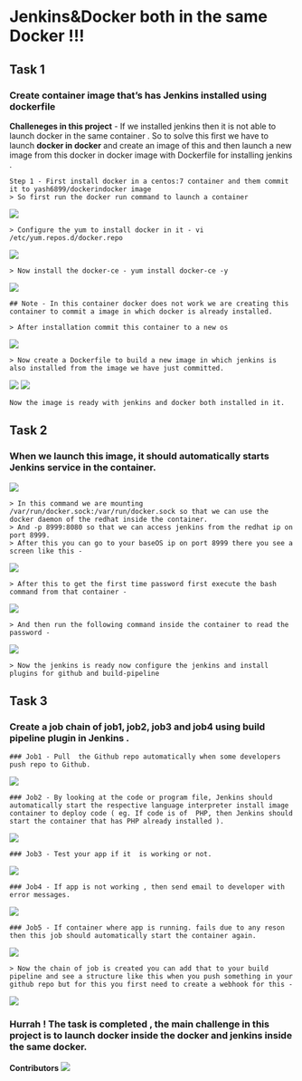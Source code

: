# Jenkins&Docker both in the same Docker !!!

## Task 1 
### Create container image that’s has Jenkins installed  using dockerfile
**Challeneges in this project** - If we installed jenkins then it is not able to launch docker in the same container . 
So to solve this first we have to launch **docker in docker** and create an image of this and then launch a new image from this docker in docker image with Dockerfile for installing jenkins .
```
Step 1 - First install docker in a centos:7 container and them commit it to yash6899/dockerindocker image
> So first run the docker run command to launch a container
```
![](ss/1.jpg)
```
> Configure the yum to install docker in it - vi /etc/yum.repos.d/docker.repo
```
![](ss/2.jpg)
```
> Now install the docker-ce - yum install docker-ce -y
```
![](ss/3.jpg)
```
## Note - In this container docker does not work we are creating this container to commit a image in which docker is already installed.
```
```
> After installation commit this container to a new os
```
![](ss/4.jpg)
```
> Now create a Dockerfile to build a new image in which jenkins is also installed from the image we have just committed.
```
![](ss/5.jpg)
![](ss/6.jpg)
```
Now the image is ready with jenkins and docker both installed in it.
```

## Task 2
### When we launch this image, it should automatically starts Jenkins service in the container.

![](ss/7.jpg)
```
> In this command we are mounting /var/run/docker.sock:/var/run/docker.sock so that we can use the docker daemon of the redhat inside the container.
> And -p 8999:8080 so that we can access jenkins from the redhat ip on port 8999.
> After this you can go to your baseOS ip on port 8999 there you see a screen like this - 
```
![](ss/8.jpg)
```
> After this to get the first time password first execute the bash command from that container - 
```
![](ss/9.jpg)
```
> And then run the following command inside the container to read the password - 
```
![](ss/10.jpg)
```
> Now the jenkins is ready now configure the jenkins and install plugins for github and build-pipeline
```

## Task 3
### Create a job chain of job1, job2, job3 and  job4 using build pipeline plugin in Jenkins .
```
### Job1 - Pull  the Github repo automatically when some developers push repo to Github.
```
![](ss/11.jpg)
```
### Job2 - By looking at the code or program file, Jenkins should automatically start the respective language interpreter install image container to deploy code ( eg. If code is of  PHP, then Jenkins should start the container that has PHP already installed ).
```
![](ss/12.jpg)
```
### Job3 - Test your app if it  is working or not.
```
![](ss/13.jpg)
```
### Job4 - If app is not working , then send email to developer with error messages.
```
![](ss/14.jpg)
```
### Job5 - If container where app is running. fails due to any reson then this job should automatically start the container again.
```
![](ss/15.jpg)
```
> Now the chain of job is created you can add that to your build pipeline and see a structure like this when you push something in your github repo but for this you first need to create a webhook for this -
```
![](ss/16.jpg)

### Hurrah ! The task is completed , the main challenge in this project is to launch **docker inside the docker** and **jenkins inside the same docker**.

**Contributors**
<a href="https://github.com/yashkhandelwal17/Practice/graphs/contributors">
  <img src="https://contributors-img.web.app/image?repo=yashkhandelwal17/Practice" />
</a>


